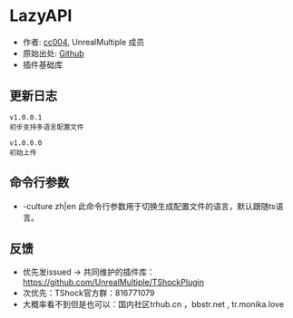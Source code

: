 # LazyAPI

- 作者: [cc004](https://github.com/cc004), UnrealMultiple 成员
- 原始出处: [Github](https://github.com/cc004/LazyUtils)
- 插件基础库

## 更新日志

```
v1.0.0.1
初步支持多语言配置文件

v1.0.0.0
初始上传
```

## 命令行参数
- -culture zh|en 此命令行参数用于切换生成配置文件的语言，默认跟随ts语言。

## 反馈
- 优先发issued -> 共同维护的插件库：https://github.com/UnrealMultiple/TShockPlugin
- 次优先：TShock官方群：816771079
- 大概率看不到但是也可以：国内社区trhub.cn ，bbstr.net , tr.monika.love
